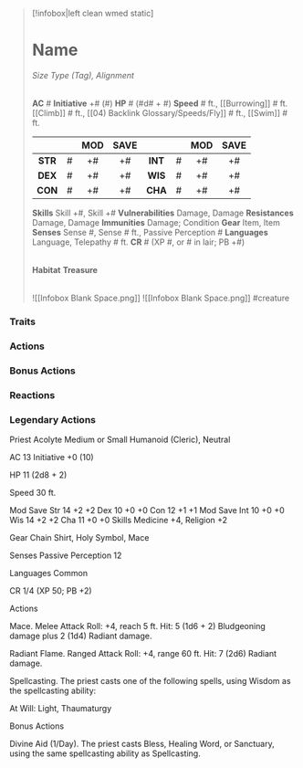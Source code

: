 > [!infobox|left clean wmed static]
> # Name
> *Size Type (Tag), Alignment*
> 
> | |
> | - |
> **AC** # **Initiative** +# (#)
> **HP** # (#d# + #)
> **Speed** # ft., [[Burrowing]] # ft. [[Climb]] # ft., [[04) Backlink Glossary/Speeds/Fly]] # ft., [[Swim]] # ft.
> 
> | | | MOD | SAVE | | | MOD | SAVE |
> | :-: | :-: | :-: | :-: | :-: | :-: | :-: | :-: |
> | **STR** | # | +# | +# | **INT** | # | +# | +# | 
> | **DEX** | # | +# | +# | **WIS** | # | +# | +# |
> | **CON** | # | +# | +# | **CHA** | # | +# | +# |
> **Skills** Skill +#, Skill +#
> **Vulnerabilities** Damage, Damage
> **Resistances** Damage, Damage
> **Immunities** Damage; Condition
> **Gear** Item, Item
> **Senses** Sense #, Sense # ft., Passive Perception #
> **Languages** Language, Telepathy # ft.
> **CR** # (XP #, or # in lair; PB +#)
>
> | |
> | - |
> **Habitat**
> **Treasure**
> 
> | |
> | - |
> ![[Infobox Blank Space.png]]
> ![[Infobox Blank Space.png]]
> #creature 


### Traits
### Actions
### Bonus Actions
### Reactions
### Legendary Actions
Priest Acolyte
Medium or Small Humanoid (Cleric), Neutral

AC 13 Initiative +0 (10)

HP 11 (2d8 + 2)

Speed 30 ft.

Mod	Save
Str	14	+2	+2
Dex	10	+0	+0
Con	12	+1	+1
Mod	Save
Int	10	+0	+0
Wis	14	+2	+2
Cha	11	+0	+0
Skills Medicine +4, Religion +2

Gear Chain Shirt, Holy Symbol, Mace

Senses Passive Perception 12

Languages Common

CR 1/4 (XP 50; PB +2)

Actions

Mace. Melee Attack Roll: +4, reach 5 ft. Hit: 5 (1d6 + 2) Bludgeoning damage plus 2 (1d4) Radiant damage.

Radiant Flame. Ranged Attack Roll: +4, range 60 ft. Hit: 7 (2d6) Radiant damage.

Spellcasting. The priest casts one of the following spells, using Wisdom as the spellcasting ability:

At Will: Light, Thaumaturgy

Bonus Actions

Divine Aid (1/Day). The priest casts Bless, Healing Word, or Sanctuary, using the same spellcasting ability as Spellcasting.